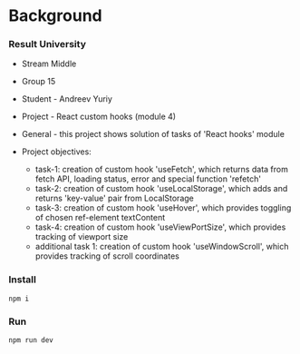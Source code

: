 # Background
### Result University

* Stream Middle
* Group 15
* Student - Andreev Yuriy
* Project - React custom hooks (module 4)

* General - this project shows solution of tasks of 'React hooks' module
* Project objectives:
  * task-1: creation of custom hook 'useFetch', which returns data from fetch API, loading status, error and special function 'refetch'
  * task-2: creation of custom hook 'useLocalStorage', which adds and returns 'key-value' pair from LocalStorage
  *  task-3: creation of custom hook 'useHover', which provides toggling of chosen ref-element textContent
  * task-4: creation of custom hook 'useViewPortSize', which provides tracking of viewport size
  * additional task 1: creation of custom hook 'useWindowScroll', which provides tracking of scroll coordinates

### Install

```
npm i
```

### Run
```
npm run dev
```
